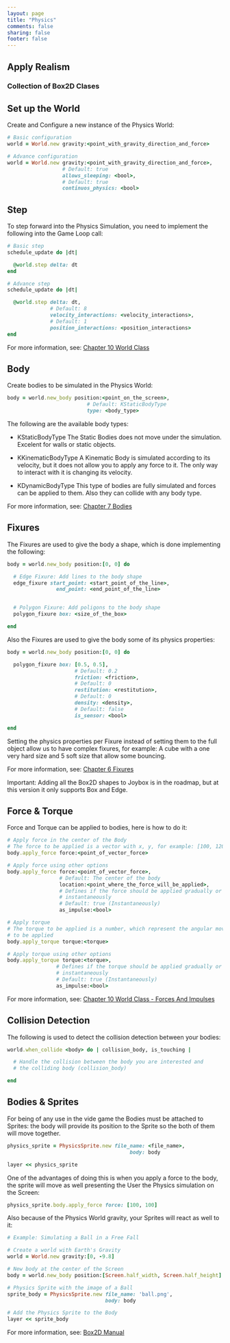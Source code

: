 ```yaml
---
layout: page
title: "Physics"
comments: false
sharing: false
footer: false
---
```


## Apply Realism

### Collection of Box2D Clases

## Set up the World

Create and Configure a new instance of the Physics World:

``` ruby
# Basic configuration
world = World.new gravity:<point_with_gravity_direction_and_force>

# Advance configuration
world = World.new gravity:<point_with_gravity_direction_and_force>,
                  # Default: true
                  allows_sleeping: <bool>,
                  # Default: true
                  continuos_physics: <bool>
```

## Step

To step forward into the Physics Simulation, you need to implement the following into the Game Loop call:

```ruby
# Basic step
schedule_update do |dt|

  @world.step delta: dt 
end

# Advance step
schedule_update do |dt|

  @world.step delta: dt,
              # Default: 8
              velocity_interactions: <velocity_interactions>,
              # Default: 1
              position_interactions: <position_interactions>
end
```
For more information, see: [Chapter 10 World Class](http://box2d.org/manual.pdf)

## Body

Create bodies to be simulated in the Physics World:

``` ruby
body = world.new_body position:<point_on_the_screen>,
                          # Default: KStaticBodyType
                          type: <body_type>
```

The following are the available body types:

* KStaticBodyType 
The Static Bodies does not move under the simulation. Excelent for walls or static objects.

* KKinematicBodyType
A Kinematic Body is simulated according to its velocity, but it does not allow you to apply any force to it. The only way to interact with it is changing its velocity.

* KDynamicBodyType 
This type of bodies are fully simulated and forces can be applied to them. Also they can collide with any body type.   

For more information, see: [Chapter 7 Bodies](http://box2d.org/manual.pdf)

## Fixures

The Fixures are used to give the body a shape, which is done implementing the following:

``` ruby
body = world.new_body position:[0, 0] do

  # Edge Fixure: Add lines to the body shape
  edge_fixure start_point: <start_point_of_the_line>,
                end_point: <end_point_of_the_line>


  # Polygon Fixure: Add poligons to the body shape
  polygon_fixure box: <size_of_the_box>

end
```

Also the Fixures are used to give the body some of its physics properties:

```ruby
body = world.new_body position:[0, 0] do

  polygon_fixure box: [0.5, 0.5],
                      # Default: 0.2
                      friction: <friction>,
                      # Default: 0
                      restitution: <restitution>,
                      # Default: 0
                      density: <density>,
                      # Default: false
                      is_sensor: <bool>

end
```
Setting the physics properties per Fixure instead of setting them to the full object allow us to have complex fixures, for example: A cube with a one very hard size and 5 soft size that allow some bouncing.

For more information, see: [Chapter 6 Fixures](http://box2d.org/manual.pdf)

Important: Adding all the Box2D shapes to Joybox is in the roadmap, but at this version it only supports Box and Edge.

## Force & Torque

Force and Torque can be applied to bodies, here is how to do it:

``` ruby
# Apply force in the center of the Body
# The force to be applied is a vector with x, y, for example: [100, 120]
body.apply_force force:<point_of_vector_force>

# Apply force using other options
body.apply_force force:<point_of_vector_force>,
                 # Default: The center of the body
                 location:<point_where_the_force_will_be_applied>,
                 # Defines if the force should be applied gradually or
                 # instantaneously
                 # Default: true (Instantaneously)
                 as_impulse:<bool>

# Apply torque
# The torque to be applied is a number, which represent the angular movement
# to be applied
body.apply_torque torque:<torque>

# Apply torque using other options
body.apply_torque torque:<torque>,
                # Defines if the torque should be applied gradually or
                # instantaneously
                # Default: true (Instantaneously)
                as_impulse:<bool>
```

For more information, see: [Chapter 10 World Class - Forces And Impulses](http://box2d.org/manual.pdf)
  

## Collision Detection

The following is used to detect the collision detection between your bodies:

```ruby
world.when_collide <body> do | collision_body, is_touching |

  # Handle the collision between the body you are interested and
  # the colliding body (collision_body)

end
```

## Bodies & Sprites

For being of any use in the vide game the Bodies must be attached to Sprites: the body will provide its position to the Sprite so the both of them will move together. 

```ruby
physics_sprite = PhysicsSprite.new file_name: <file_name>,
                                        body: body

layer << physics_sprite
```

One of the advantages of doing this is when you apply a force to the body, the sprite will move as well presenting the User the Physics simulation on the Screen:

```ruby
physics_sprite.body.apply_force force: [100, 100]
```

Also because of the Physics World gravity, your Sprites will react as well to it:

```ruby
# Example: Simulating a Ball in a Free Fall

# Create a world with Earth's Gravity
world = World.new gravity:[0, -9.8]

# New body at the center of the Screen
body = world.new_body position:[Screen.half_width, Screen.half_height]

# Physics Sprite with the image of a Ball
sprite_body = PhysicsSprite.new file_name: 'ball.png',
                                body: body

# Add the Physics Sprite to the Body
layer << sprite_body
```

For more information, see: [Box2D Manual](http://box2d.org/manual.pdf) 

